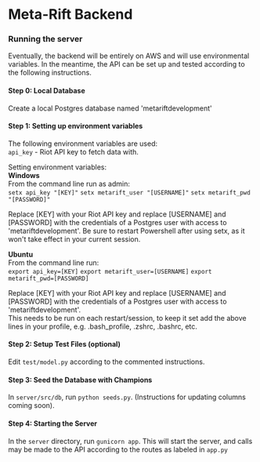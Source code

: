 # Meta-Rift Backend

### Running the server

Eventually, the backend will be entirely on AWS and will use environmental variables. In the meantime, the API can be set up and tested according to the following instructions.

#### Step 0: Local Database

Create a local Postgres database named 'metariftdevelopment'

#### Step 1: Setting up environment variables

The following environment variables are used:  
`api_key` - Riot API key to fetch data with.

Setting environment variables:  
**Windows**  
From the command line run as admin:  
`setx api_key "[KEY]"`
`setx metarift_user "[USERNAME]"`
`setx metarift_pwd "[PASSWORD]"`

Replace [KEY] with your Riot API key and replace [USERNAME] and [PASSWORD] with the credentials of a Postgres user with access to 'metariftdevelopment'.
Be sure to restart Powershell after using setx, as it won't take effect in your current session.

**Ubuntu**  
From the command line run:  
`export api_key=[KEY]`
`export metarift_user=[USERNAME]`
`export metarift_pwd=[PASSWORD]`

Replace [KEY] with your Riot API key and replace [USERNAME] and [PASSWORD] with the credentials of a Postgres user with access to 'metariftdevelopment'.  
This needs to be run on each restart/session, to keep it set add the above lines in your profile, e.g. .bash_profile, .zshrc, .bashrc, etc.


#### Step 2: Setup Test Files (optional)

Edit `test/model.py` according to the commented instructions.

#### Step 3: Seed the Database with Champions

In `server/src/db`, run `python seeds.py`. (Instructions for updating
  columns coming soon).

#### Step 4: Starting the Server

In the `server` directory, run `gunicorn app`. This will start the server, and calls may be made to the API according to the routes as labeled in `app.py`
